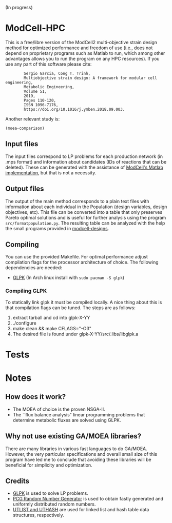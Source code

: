 (In progress)

# ModCell-HPC
This is a free/libre version of the ModCell2 multi-objective strain design method for optimized performance and freedom of use (i.e., does not depend on proprietary programs such as Matlab to run, which among other advantages allows you to run the program on any HPC resources). If you use any part of this software please cite:
~~~
        Sergio Garcia, Cong T. Trinh,
        Multiobjective strain design: A framework for modular cell engineering,
        Metabolic Engineering,
        Volume 51,
        2019,
        Pages 110-120,
        ISSN 1096-7176,
        https://doi.org/10.1016/j.ymben.2018.09.003.
~~~

Another relevant study  is:
~~~
(moea-comparison)
~~~

## Input files
The input files correspond to LP problems for each production network (in .mps format) and information about candidates (IDs of reactions that can be deleted). These can be generated with the assistance of [ModCell's Matlab implementation](https://github.com/TrinhLab/ModCell2), but that is not a necessity.

## Output files
The output of the main method corresponds to a plain text files with information about each individual in the Population (design variables, design objectives, etc). This file can be converted into a table that only preserves Pareto optimal solutions and is useful for further analysis using the program `src/formatpopulation.py`. The resulting table can be analyzed with the help the small programs provided in [modcell-designs](https://github.com/TrinhLab/modcell-designs/tree/master/src).

## Compiling
You can use the provided Makefile. For optimal performance adjust compilation flags for the processor architecture of choice. The following dependencies are needed:
- [GLPK](https://www.gnu.org/software/glpk/) (In Arch linux install with `sudo pacman -S glpk`)
### Compiling GLPK
To statically link glpk it must be compiled locally. A nice thing about this is that compilation flags can be tuned. The steps are as follows:
1. extract tarball and cd into glpk-X-YY
2. ./configure
3. make clean && make CFLAGS="-O3"
4. The desired file is found under glpk-X-YY/src/.libs/libglpk.a

# Tests

# Notes

## How does it work?
- The MOEA of choice is the proven NSGA-II.
- The ``flux balance analysis" linear programming problems that determine metabolic fluxes are solved using GLPK.

## Why not use existing GA/MOEA libraries?
There are many libraries in various fast languages to do GA/MOEA. However, the very particular specifications and overall small size of this program have led me to conclude that avoiding these libraries will be beneficial for simplicity and optimization.

## Credits
- [GLPK](https://www.gnu.org/software/glpk/) is used to solve LP problems.
- [PCG Random Number Generator](http://www.pcg-random.org/) is used to obtain fastly generated and uniformly distributed random numbers.
- [UTLIST and UTHASH](https://troydhanson.github.io/uthash/) are used for linked list and hash table data structures, respectively.
